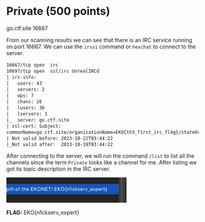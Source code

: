 # Private (500 points)

go.ctf.site 16667

From our scanning results we can see that there is an IRC service running on port 16667. We can use the `irssi` command or `hexchat` to connect to the server.

```
16667/tcp open  irc
16697/tcp open  ssl/irc UnrealIRCd
| irc-info: 
|   users: 43
|   servers: 2
|   ops: 7
|   chans: 26
|   lusers: 36
|   lservers: 1
|_  server: go.ctf.site
| ssl-cert: Subject: commonName=go.ctf.site/organizationName=EKO{th3_f1rst_irc_fl4g}/stateOrProvinceName=Antioquia/countryName=CO
| Not valid before: 2023-10-22T03:44:22
|_Not valid after:  2033-10-19T03:44:22
```

After connecting to the server, we will run the command `/list` to list all the channels since the term `Private` looks like a channel for me.
After listing we got its topic description in the IRC server. 

![Alt text](./_images/image.png)

**FLAG:** EKO{n1ckserv_expert}
